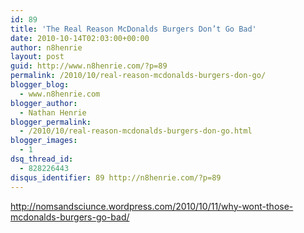 ```yaml
---
id: 89
title: 'The Real Reason McDonalds Burgers Don’t Go Bad'
date: 2010-10-14T02:03:00+00:00
author: n8henrie
layout: post
guid: http://www.n8henrie.com/?p=89
permalink: /2010/10/real-reason-mcdonalds-burgers-don-go/
blogger_blog:
  - www.n8henrie.com
blogger_author:
  - Nathan Henrie
blogger_permalink:
  - /2010/10/real-reason-mcdonalds-burgers-don-go.html
blogger_images:
  - 1
dsq_thread_id:
  - 828226443
disqus_identifier: 89 http://n8henrie.com/?p=89
---
```

<div>
  <a href="http://nomsandsciunce.wordpress.com/2010/10/11/why-wont-those-mcdonalds-burgers-go-bad/">http://nomsandsciunce.wordpress.com/2010/10/11/why-wont-those-mcdonalds-burgers-go-bad/</a>
</div>

<div>
</div>